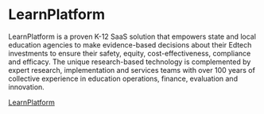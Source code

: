 # LearnPlatform

LearnPlatform is a proven K-12 SaaS solution that empowers state and local education agencies to make evidence-based decisions about their Edtech investments to ensure their safety, equity, cost-effectiveness, compliance and efficacy. The unique research-based technology is complemented by expert research, implementation and services teams with over 100 years of collective experience in education operations, finance, evaluation and innovation.

[LearnPlatform](https://inst.bid/learnplatform/dl)
